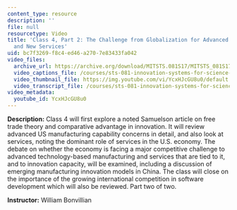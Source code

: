 ```yaml
---
content_type: resource
description: ''
file: null
resourcetype: Video
title: 'Class 4, Part 2: The Challenge from Globalization for Advanced Manufacturing
  and New Services'
uid: bc7f3269-f8c4-ed46-a270-7e83433fa042
video_files:
  archive_url: https://archive.org/download/MITSTS.081S17/MITSTS_081S17_Class04_2_300k.mp4
  video_captions_file: /courses/sts-081-innovation-systems-for-science-technology-energy-manufacturing-and-health-spring-2017/a9e3bddc3366594297bc85b770319958_YcxHJcGU8u0.vtt
  video_thumbnail_file: https://img.youtube.com/vi/YcxHJcGU8u0/default.jpg
  video_transcript_file: /courses/sts-081-innovation-systems-for-science-technology-energy-manufacturing-and-health-spring-2017/b9488121d5c736dbc4366ed1e801b8fc_YcxHJcGU8u0.pdf
video_metadata:
  youtube_id: YcxHJcGU8u0
---
```


**Description:** Class 4 will first explore a noted Samuelson article on free trade theory and comparative advantage in innovation. It will review advanced US manufacturing capability concerns in detail, and also look at services, noting the dominant role of services in the U.S. economy. The debate on whether the economy is facing a major competitive challenge to advanced technology-based manufacturing and services that are tied to it, and to innovation capacity, will be examined, including a discussion of emerging manufacturing innovation models in China. The class will close on the importance of the growing international competition in software development which will also be reviewed. Part two of two.

**Instructor:** William Bonvillian